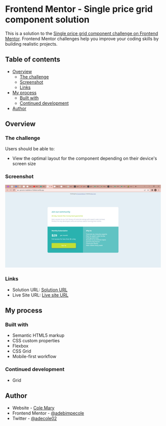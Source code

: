 # Frontend Mentor - Single price grid component solution

This is a solution to the [Single price grid component challenge on Frontend Mentor](https://www.frontendmentor.io/challenges/single-price-grid-component-5ce41129d0ff452fec5abbbc). Frontend Mentor challenges help you improve your coding skills by building realistic projects. 

## Table of contents

- [Overview](#overview)
  - [The challenge](#the-challenge)
  - [Screenshot](#screenshot)
  - [Links](#links)
- [My process](#my-process)
  - [Built with](#built-with)
  - [Continued development](#continued-development)
- [Author](#author)

## Overview

### The challenge

Users should be able to:

- View the optimal layout for the component depending on their device's screen size

### Screenshot

![](images/screenshot.png)

### Links

- Solution URL: [Solution URL](https://github.com/adebimpecole/single-price-grid-component.git)
- Live Site URL: [Live site URL](https://genuine-madeleine-924bbd.netlify.app/)

## My process

### Built with

- Semantic HTML5 markup
- CSS custom properties
- Flexbox
- CSS Grid
- Mobile-first workflow


### Continued development
- Grid

## Author

- Website - [Cole Mary](https://genuine-madeleine-924bbd.netlify.app/)
- Frontend Mentor - [@adebimpecole](https://www.frontendmentor.io/profile/adebimpecole)
- Twitter - [@adecole02](https://twitter.com/adecole02)


